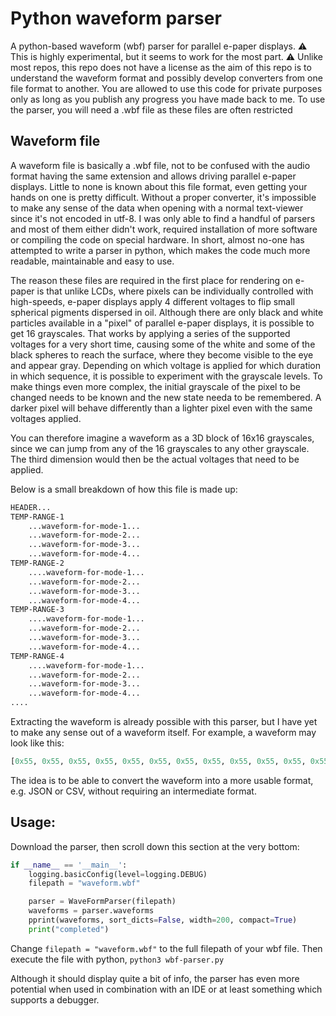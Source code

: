 # Python waveform parser
A python-based waveform (wbf) parser for parallel e-paper displays. 
⚠️ This is highly experimental, but it seems to work for the most part.
⚠️ Unlike most repos, this repo does not have a license as the aim of this repo is to understand the waveform format and possibly develop converters from one file format to another. 
You are allowed to use this code for private purposes only as long as you publish any progress you have made back to me.
To use the parser, you will need a .wbf file as these files are often restricted


## Waveform file
A waveform file is basically a .wbf file, not to be confused with the audio format having the same extension and allows driving parallel e-paper displays. 
Little to none is known about this file format, even getting your hands on one is pretty difficult. 
Without a proper converter, it's impossible to make any sense of the data when opening with a normal text-viewer since it's not encoded in utf-8. I was only able to find a handful of parsers and most of them either didn't work, required installation of more software or compiling the code on special hardware. In short, almost no-one has attempted to write a parser in python, which makes the code much more readable, maintainable and easy to use. 

The reason these files are required in the first place for rendering on e-paper is that unlike LCDs, where pixels can be individually controlled with high-speeds, e-paper displays apply 4 different voltages to flip small spherical pigments dispersed in oil. Although there are only black and white particles available in a "pixel" of parallel e-paper displays, it is possible to get 16 grayscales. That works by applying a series of the supported voltages for a very short time, causing some of the white and some of the black spheres to reach the surface, where they become visible to the eye and appear gray. Depending on which voltage is applied for which duration in which sequence, it is possible to experiment with the grayscale levels. To make things even more complex, the initial grayscale of the pixel to be changed needs to be known and the new state needa to be remembered. A darker pixel will behave differently than a lighter pixel even with the same voltages applied. 

You can therefore imagine a waveform as a 3D block of 16x16 grayscales, since we can jump from any of the 16 grayscales to any other grayscale. The third dimension would then be the actual voltages that need to be applied.


Below is a small breakdown of how this file is made up:
```txt
HEADER...
TEMP-RANGE-1
    ...waveform-for-mode-1...
    ...waveform-for-mode-2...
    ...waveform-for-mode-3...
    ...waveform-for-mode-4...
TEMP-RANGE-2
    ....waveform-for-mode-1...
    ...waveform-for-mode-2...
    ...waveform-for-mode-3...
    ...waveform-for-mode-4...
TEMP-RANGE-3
    ....waveform-for-mode-1...
    ...waveform-for-mode-2...
    ...waveform-for-mode-3...
    ...waveform-for-mode-4...
TEMP-RANGE-4
    ....waveform-for-mode-1...
    ...waveform-for-mode-2...
    ...waveform-for-mode-3...
    ...waveform-for-mode-4...
....
```

Extracting the waveform is already possible with this parser, but I have yet to make any sense out of a waveform itself. For example, a waveform may look like this:
```py
[0x55, 0x55, 0x55, 0x55, 0x55, 0x55, 0x55, 0x55, 0x55, 0x55, 0x55, 0x55, 0x55, 0x55, 0x55, 0x55, 0x55, 0x55, 0x00, 0xAA, 0xAA, 0xAA, 0xAA, 0xAA, 0xAA, 0xAA, 0xAA, 0xAA, 0xAA, 0xAA, 0xAA, 0xAA, 0xAA, 0xAA, 0xAA, 0xAA, 0xAA, 0x00, 0xFF, 0x01, 0xB0, 0xB0, 0x70, 0x40, 0x00, 0x00]
```

The idea is to be able to convert the waveform into a more usable format, e.g. JSON or CSV, without requiring an intermediate format.

## Usage:
Download the parser, then scroll down this section at the very bottom:
```py
if __name__ == '__main__':
	logging.basicConfig(level=logging.DEBUG)
	filepath = "waveform.wbf"

	parser = WaveFormParser(filepath)
	waveforms = parser.waveforms
	pprint(waveforms, sort_dicts=False, width=200, compact=True)
	print("completed")
```
Change `filepath = "waveform.wbf"` to the full filepath of your wbf file. Then execute the file with python, `python3 wbf-parser.py`

Although it should display quite a bit of info, the parser has even more potential when used in combination with an IDE or at least something which supports a debugger. 






